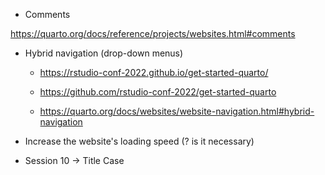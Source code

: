 - Comments

https://quarto.org/docs/reference/projects/websites.html#comments

- Hybrid navigation (drop-down menus)

  - https://rstudio-conf-2022.github.io/get-started-quarto/
  - https://github.com/rstudio-conf-2022/get-started-quarto

  - https://quarto.org/docs/websites/website-navigation.html#hybrid-navigation

- Increase the website's loading speed (? is it necessary)

- Session 10 -> Title Case